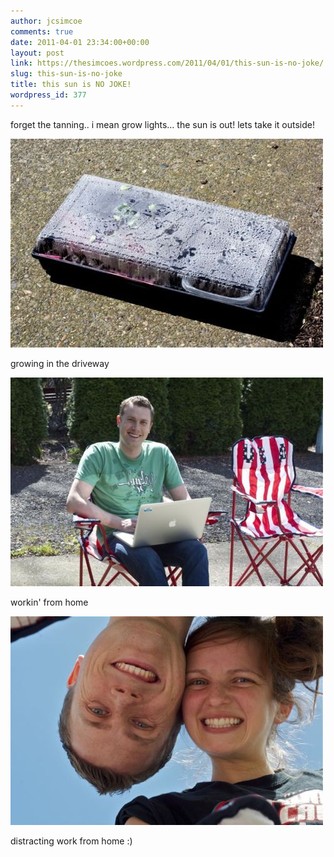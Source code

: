 ```yaml
---
author: jcsimcoe
comments: true
date: 2011-04-01 23:34:00+00:00
layout: post
link: https://thesimcoes.wordpress.com/2011/04/01/this-sun-is-no-joke/
slug: this-sun-is-no-joke
title: this sun is NO JOKE!
wordpress_id: 377
---
```


forget the tanning.. i mean grow lights… the sun is out! lets take it outside!




![](/public/assets/tumblr_lizyu54GbL1qb8l8q.jpg)




growing in the driveway




![](/public/assets/tumblr_lizyt32Th71qb8l8q.jpg)




workin' from home




![](/public/assets/tumblr_lizyttfrhy1qb8l8q.jpg)




distracting work from home :)
